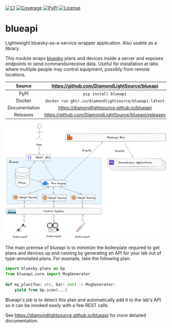 [![CI](https://github.com/DiamondLightSource/blueapi/actions/workflows/ci.yml/badge.svg)](https://github.com/DiamondLightSource/blueapi/actions/workflows/ci.yml)
[![Coverage](https://codecov.io/gh/DiamondLightSource/blueapi/branch/main/graph/badge.svg)](https://codecov.io/gh/DiamondLightSource/blueapi)
[![PyPI](https://img.shields.io/pypi/v/blueapi.svg)](https://pypi.org/project/blueapi)
[![License](https://img.shields.io/badge/License-Apache%202.0-blue.svg)](https://opensource.org/licenses/Apache-2.0)

# blueapi

Lightweight bluesky-as-a-service wrapper application. Also usable as a library.

This module wraps [bluesky](https://blueskyproject.io/bluesky) plans and
devices inside a server and exposes endpoints to send commands/receive
data. Useful for installation at labs where multiple people may control
equipment, possibly from remote locations.

Source          | <https://github.com/DiamondLightSource/blueapi>
:---:           | :---:
PyPI            | `pip install blueapi`
Docker          | `docker run ghcr.io/diamondlightsource/blueapi:latest`
Documentation   | <https://diamondlightsource.github.io/blueapi>
Releases        | <https://github.com/DiamondLightSource/blueapi/releases>

![concept](https://raw.githubusercontent.com/DiamondLightSource/blueapi/main/docs/images/blueapi.png)

The main premise of blueapi is to minimize the boilerplate required to
get plans and devices up and running by generating an API for your lab
out of type-annotated plans. For example, take the following plan:

``` python
import bluesky.plans as bp
from blueapi.core import MsgGenerator

def my_plan(foo: str, bar: int) -> MsgGenerator:
    yield from bp.scan(...)
```

Blueapi's job is to detect this plan and automatically add it to the
lab's API so it can be invoked easily with a few REST calls.

<!-- README only content. Anything below this line won't be included in index.md -->

See https://diamondlightsource.github.io/blueapi for more detailed documentation.

